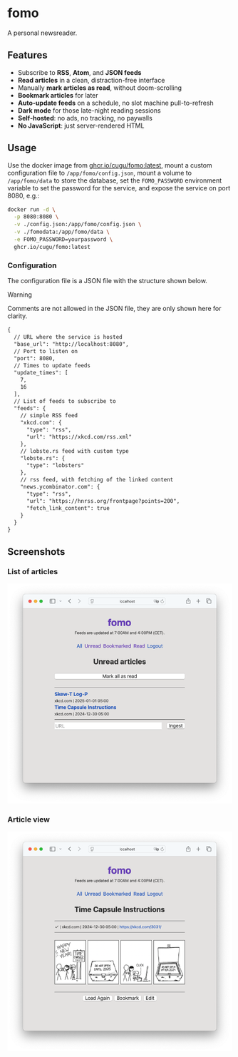 # fomo

A personal newsreader.

## Features

- Subscribe to **RSS**, **Atom**, and **JSON feeds**
- **Read articles** in a clean, distraction-free interface
- Manually **mark articles as read**, without doom-scrolling
- **Bookmark articles** for later
- **Auto-update feeds** on a schedule, no slot machine pull-to-refresh
- **Dark mode** for those late-night reading sessions
- **Self-hosted**: no ads, no tracking, no paywalls
- **No JavaScript**: just server-rendered HTML

## Usage

Use the docker image from [ghcr.io/cugu/fomo:latest](https://github.com/cugu/fomo/pkgs/container/fomo),
mount a custom configuration file to `/app/fomo/config.json`,
mount a volume to `/app/fomo/data` to store the database,
set the `FOMO_PASSWORD` environment variable to set the password for the service,
and expose the service on port 8080, e.g.:

```sh
docker run -d \
  -p 8080:8080 \
  -v ./config.json:/app/fomo/config.json \
  -v ./fomodata:/app/fomo/data \
  -e FOMO_PASSWORD=yourpassword \
  ghcr.io/cugu/fomo:latest
```

### Configuration

The configuration file is a JSON file with the structure shown below.

> [!WARNING]
> Comments are not allowed in the JSON file, they are only shown here for clarity.

```json5
{
  // URL where the service is hosted
  "base_url": "http://localhost:8080",
  // Port to listen on
  "port": 8080,
  // Times to update feeds
  "update_times": [
    7,
    16
  ],
  // List of feeds to subscribe to
  "feeds": {
    // simple RSS feed
    "xkcd.com": {
      "type": "rss",
      "url": "https://xkcd.com/rss.xml"
    },
    // lobste.rs feed with custom type
    "lobste.rs": {
      "type": "lobsters"
    },
    // rss feed, with fetching of the linked content
    "news.ycombinator.com": {
      "type": "rss",
      "url": "https://hnrss.org/frontpage?points=200",
      "fetch_link_content": true
    }
  }
}
```

## Screenshots

### List of articles

![Screenshot of the article list](./doc/list.png)

### Article view

![Screenshot of the article view](./doc/view.png)
